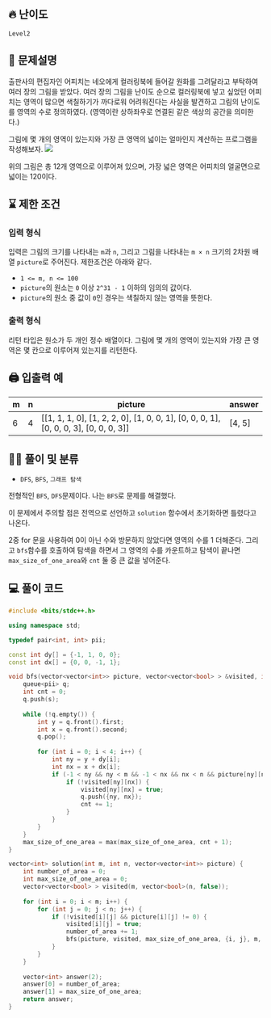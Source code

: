  ## 🔥 난이도
`Level2`

## 📝 문제설명
출판사의 편집자인 어피치는 네오에게 컬러링북에 들어갈 원화를 그려달라고 부탁하여 여러 장의 그림을 받았다. 여러 장의 그림을 난이도 순으로 컬러링북에 넣고 싶었던 어피치는 영역이 많으면 색칠하기가 까다로워 어려워진다는 사실을 발견하고 그림의 난이도를 영역의 수로 정의하였다. (영역이란 상하좌우로 연결된 같은 색상의 공간을 의미한다.)

그림에 몇 개의 영역이 있는지와 가장 큰 영역의 넓이는 얼마인지 계산하는 프로그램을 작성해보자.
![](http://t1.kakaocdn.net/codefestival/apeach.png)

위의 그림은 총 12개 영역으로 이루어져 있으며, 가장 넓은 영역은 어피치의 얼굴면으로 넓이는 120이다.

## ⌛️ 제한 조건
### 입력 형식
입력은 그림의 크기를 나타내는 `m`과 `n`, 그리고 그림을 나타내는 `m × n` 크기의 2차원 배열 `picture`로 주어진다. 제한조건은 아래와 같다.
- `1 <= m, n <= 100`
- `picture`의 원소는 `0` 이상 `2^31 - 1` 이하의 임의의 값이다.
- `picture`의 원소 중 값이 `0`인 경우는 색칠하지 않는 영역을 뜻한다.

### 출력 형식
리턴 타입은 원소가 두 개인 정수 배열이다. 그림에 몇 개의 영역이 있는지와 가장 큰 영역은 몇 칸으로 이루어져 있는지를 리턴한다.

## 🖨  입출력 예
m|	n|	picture|	answer
--|--|--|--
6|	4|	[[1, 1, 1, 0], [1, 2, 2, 0], [1, 0, 0, 1], [0, 0, 0, 1], [0, 0, 0, 3], [0, 0, 0, 3]]|	[4, 5]

## ✍🏻 풀이 및 분류
- `DFS`, `BFS`, `그래프 탐색`

전형적인 `BFS`, `DFS`문제이다. 나는 `BFS`로 문제를 해결했다.

이 문제에서 주의할 점은 전역으로 선언하고 `solution` 함수에서 초기화하면 틀렸다고 나온다.

2중 for 문을 사용하여 0이 아닌 수와 방문하지 않았다면 영역의 수를 1 더해준다. 
그리고 `bfs`함수를 호출하여 탐색을 하면서 그 영역의 수를 카운트하고 탐색이 끝나면 `max_size_of_one_area`와 `cnt` 둘 중 큰 값을 넣어준다.

## 💻 풀이 코드
```cpp
#include <bits/stdc++.h>

using namespace std;

typedef pair<int, int> pii;

const int dy[] = {-1, 1, 0, 0};
const int dx[] = {0, 0, -1, 1};

void bfs(vector<vector<int>> picture, vector<vector<bool> > &visited, int &max_size_of_one_area, pii s, int m, int n, int num) {
    queue<pii> q;
    int cnt = 0;
    q.push(s);
    
    while (!q.empty()) {
        int y = q.front().first;
        int x = q.front().second;
        q.pop();
        
        for (int i = 0; i < 4; i++) {
            int ny = y + dy[i];
            int nx = x + dx[i];
            if (-1 < ny && ny < m && -1 < nx && nx < n && picture[ny][nx] == num) {
                if (!visited[ny][nx]) {
                    visited[ny][nx] = true;
                    q.push({ny, nx});
                    cnt += 1;
                }
            }
        }
    }
    max_size_of_one_area = max(max_size_of_one_area, cnt + 1);
}

vector<int> solution(int m, int n, vector<vector<int>> picture) {
    int number_of_area = 0;
    int max_size_of_one_area = 0;
    vector<vector<bool> > visited(m, vector<bool>(n, false));
    
    for (int i = 0; i < m; i++) {
        for (int j = 0; j < n; j++) {
            if (!visited[i][j] && picture[i][j] != 0) {
                visited[i][j] = true;
                number_of_area += 1;
                bfs(picture, visited, max_size_of_one_area, {i, j}, m, n, picture[i][j]);
            }
        }
    }
    
    vector<int> answer(2);
    answer[0] = number_of_area;
    answer[1] = max_size_of_one_area;
    return answer;
}
```